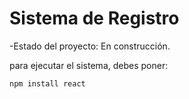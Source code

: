 <h1>Sistema de Registro</h1>

-Estado del proyecto: En construcción.

para ejecutar el sistema, debes poner:


```npm install react```
